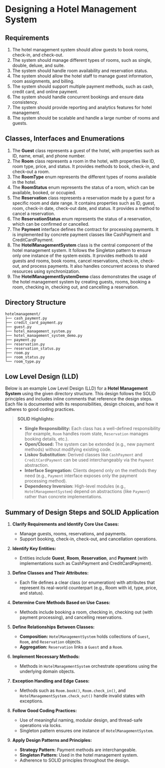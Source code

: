 # Designing a Hotel Management System

## Requirements
1. The hotel management system should allow guests to book rooms, check-in, and check-out.
2. The system should manage different types of rooms, such as single, double, deluxe, and suite.
3. The system should handle room availability and reservation status.
4. The system should allow the hotel staff to manage guest information, room assignments, and billing.
5. The system should support multiple payment methods, such as cash, credit card, and online payment.
6. The system should handle concurrent bookings and ensure data consistency.
7. The system should provide reporting and analytics features for hotel management.
8. The system should be scalable and handle a large number of rooms and guests.

## Classes, Interfaces and Enumerations
1. The **Guest** class represents a guest of the hotel, with properties such as ID, name, email, and phone number.
2. The **Room** class represents a room in the hotel, with properties like ID, room type, price, and status. It provides methods to book, check-in, and check-out a room.
3. The **RoomType** enum represents the different types of rooms available in the hotel.
4. The **RoomStatus** enum represents the status of a room, which can be available, booked, or occupied.
5. The **Reservation** class represents a reservation made by a guest for a specific room and date range. It contains properties such as ID, guest, room, check-in date, check-out date, and status. It provides a method to cancel a reservation.
6. The **ReservationStatus** enum represents the status of a reservation, which can be confirmed or cancelled.
7. The **Payment** interface defines the contract for processing payments. It is implemented by concrete payment classes like CashPayment and CreditCardPayment.
8. The **HotelManagementSystem** class is the central component of the hotel management system. It follows the Singleton pattern to ensure only one instance of the system exists. It provides methods to add guests and rooms, book rooms, cancel reservations, check-in, check-out, and process payments. It also handles concurrent access to shared resources using synchronization.
9. The **HotelManagementSystemDemo** class demonstrates the usage of the hotel management system by creating guests, rooms, booking a room, checking in, checking out, and cancelling a reservation.

## Directory Structure

```
hotelmanagement/
├── cash_payment.py
├── credit_card_payment.py
├── guest.py
├── hotel_management_system.py
├── hotel_management_system_demo.py
├── payment.py
├── reservation.py
├── reservation_status.py
├── room.py
├── room_status.py
└── room_type.py
```




















## Low Level Design (LLD)

Below is an example Low Level Design (LLD) for a **Hotel Management System** using the given directory structure. This design follows the SOLID principles and includes inline comments that reference the design steps. Each file is documented with its responsibilities, design choices, and how it adheres to good coding practices.

> **SOLID Highlights:**
> - **Single Responsibility:** Each class has a well-defined responsibility (for example, `Room` handles room state, `Reservation` manages booking details, etc.).
> - **Open/Closed:** The system can be extended (e.g., new payment methods) without modifying existing code.
> - **Liskov Substitution:** Derived classes like `CashPayment` and `CreditCardPayment` can be used interchangeably via the `Payment` abstraction.
> - **Interface Segregation:** Clients depend only on the methods they need (e.g., `Payment` interface exposes only the payment processing method).
> - **Dependency Inversion:** High-level modules (e.g., `HotelManagementSystem`) depend on abstractions (like `Payment`) rather than concrete implementations.

## Summary of Design Steps and SOLID Application

1. **Clarify Requirements and Identify Core Use Cases:**  
   - Manage guests, rooms, reservations, and payments.
   - Support booking, check-in, check-out, and cancellation operations.

2. **Identify Key Entities:**  
   - Entities include **Guest**, **Room**, **Reservation**, and **Payment** (with implementations such as CashPayment and CreditCardPayment).

3. **Define Classes and Their Attributes:**  
   - Each file defines a clear class (or enumeration) with attributes that represent its real-world counterpart (e.g., Room with id, type, price, and status).

4. **Determine Core Methods Based on Use Cases:**  
   - Methods include booking a room, checking in, checking out (with payment processing), and cancelling reservations.

5. **Define Relationships Between Classes:**  
   - **Composition:** `HotelManagementSystem` holds collections of `Guest`, `Room`, and `Reservation` objects.
   - **Aggregation:** `Reservation` links a `Guest` and a `Room`.

6. **Implement Necessary Methods:**  
   - Methods in `HotelManagementSystem` orchestrate operations using the underlying domain objects.

7. **Exception Handling and Edge Cases:**  
   - Methods such as `Room.book()`, `Room.check_in()`, and `HotelManagementSystem.check_out()` handle invalid states with exceptions.

8. **Follow Good Coding Practices:**  
   - Use of meaningful naming, modular design, and thread-safe operations via locks.
   - Singleton pattern ensures one instance of `HotelManagementSystem`.

9. **Apply Design Patterns and Principles:**  
   - **Strategy Pattern:** Payment methods are interchangeable.
   - **Singleton Pattern:** Used in the hotel management system.
   - Adherence to SOLID principles throughout the design.
